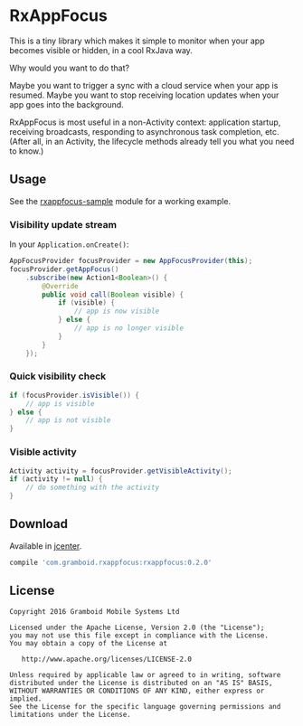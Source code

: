 # RxAppFocus

This is a tiny library which makes it simple to monitor when your app becomes visible or hidden, in a cool RxJava way. 

Why would you want to do that?

Maybe you want to trigger a sync with a cloud service when your app is resumed.
Maybe you want to stop receiving location updates when your app goes into the background.

RxAppFocus is most useful in a non-Activity context: application startup, receiving broadcasts, responding to asynchronous task completion, etc. (After all, in an Activity, the lifecycle methods already tell you what you need to know.)

## Usage

See the [rxappfocus-sample](https://github.com/gramboid/RxAppFocus/tree/master/rxappfocus-sample) module for a working example.

### Visibility update stream

In your `Application.onCreate()`:
```java
AppFocusProvider focusProvider = new AppFocusProvider(this);
focusProvider.getAppFocus()
    .subscribe(new Action1<Boolean>() {
        @Override
        public void call(Boolean visible) {
            if (visible) {
                // app is now visible
            } else {
                // app is no longer visible
            }
        }
    });
```

### Quick visibility check

```java
if (focusProvider.isVisible()) {
    // app is visible
} else {
    // app is not visible
}
```

### Visible activity

```java
Activity activity = focusProvider.getVisibleActivity();
if (activity != null) {
    // do something with the activity
}
```

## Download

Available in [jcenter](https://bintray.com/bintray/jcenter?filterByPkgName=RxAppFocus).

```gradle
compile 'com.gramboid.rxappfocus:rxappfocus:0.2.0'
```

## License

    Copyright 2016 Gramboid Mobile Systems Ltd

    Licensed under the Apache License, Version 2.0 (the "License");
    you may not use this file except in compliance with the License.
    You may obtain a copy of the License at

       http://www.apache.org/licenses/LICENSE-2.0

    Unless required by applicable law or agreed to in writing, software
    distributed under the License is distributed on an "AS IS" BASIS,
    WITHOUT WARRANTIES OR CONDITIONS OF ANY KIND, either express or implied.
    See the License for the specific language governing permissions and
    limitations under the License.
    
